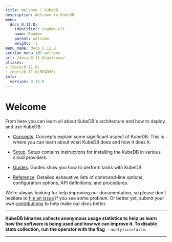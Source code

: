 ```yaml
---
title: Welcome | KubeDB
description: Welcome to KubeDB
menu:
  docs_0.11.0:
    identifier: readme-cli
    name: Readme
    parent: welcome
    weight: -1
menu_name: docs_0.11.0
section_menu_id: welcome
url: /docs/0.11.0/welcome/
aliases:
- /docs/0.11.0/
- /docs/0.11.0/README/
info:
  version: 0.11.0
---
```


# Welcome

From here you can learn all about KubeDB's architecture and how to deploy and use KubeDB.

- [Concepts](/docs/0.11.0/concepts/). Concepts explain some significant aspect of KubeDB. This is where you can learn about what KubeDB does and how it does it.

- [Setup](/docs/0.11.0/setup/). Setup contains instructions for installing the KubeDB in various cloud providers.

- [Guides](/docs/0.11.0/guides/). Guides show you how to perform tasks with KubeDB.

- [Reference](/docs/0.11.0/reference/). Detailed exhaustive lists of command-line options, configuration options, API definitions, and procedures.

We're always looking for help improving our documentation, so please don't hesitate to [file an issue](https://github.com/kubedb/project/issues/new) if you see some problem. Or better yet, submit your own [contributions](/docs/0.11.0/CONTRIBUTING) to help make our docs better.

---

**KubeDB binaries collects anonymous usage statistics to help us learn how the software is being used and how we can improve it. To disable stats collection, run the operator with the flag** `--analytics=false`.

---
